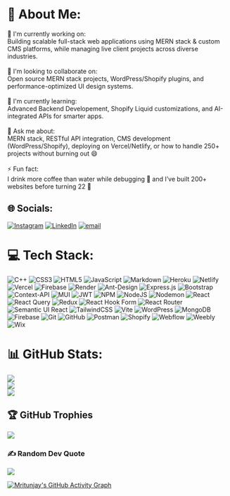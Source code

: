 
# 💫 About Me:
🎯 I'm currently working on:<br>Building scalable full-stack web applications using MERN stack & custom CMS platforms, while managing live client projects across diverse industries.<br><br>🤝 I'm looking to collaborate on:<br>Open source MERN stack projects, WordPress/Shopify plugins, and performance-optimized UI design systems.<br><br>🧠 I'm currently learning:<br>Advanced Backend Developement, Shopify Liquid customizations, and AI-integrated APIs for smarter apps.<br><br>💬 Ask me about:<br>MERN stack, RESTful API integration, CMS development (WordPress/Shopify), deploying on Vercel/Netlify, or how to handle 250+ projects without burning out 😄<br><br>⚡ Fun fact:<br>I drink more coffee than water while debugging 🌚 and I’ve built 200+ websites before turning 22 🚀


## 🌐 Socials:
[![Instagram](https://img.shields.io/badge/Instagram-%23E4405F.svg?logo=Instagram&logoColor=white)](https://instagram.com/mritunjay_rajput_) [![LinkedIn](https://img.shields.io/badge/LinkedIn-%230077B5.svg?logo=linkedin&logoColor=white)](https://linkedin.com/in/https://linkedin.com/in/mritunjay-singh-022333282/) [![email](https://img.shields.io/badge/Email-D14836?logo=gmail&logoColor=white)](mailto:mritunjays447@gmail.com) 

# 💻 Tech Stack:
![C++](https://img.shields.io/badge/c++-%2300599C.svg?style=plastic&logo=c%2B%2B&logoColor=white) ![CSS3](https://img.shields.io/badge/css3-%231572B6.svg?style=plastic&logo=css3&logoColor=white) ![HTML5](https://img.shields.io/badge/html5-%23E34F26.svg?style=plastic&logo=html5&logoColor=white) ![JavaScript](https://img.shields.io/badge/javascript-%23323330.svg?style=plastic&logo=javascript&logoColor=%23F7DF1E) ![Markdown](https://img.shields.io/badge/markdown-%23000000.svg?style=plastic&logo=markdown&logoColor=white) ![Heroku](https://img.shields.io/badge/heroku-%23430098.svg?style=plastic&logo=heroku&logoColor=white) ![Netlify](https://img.shields.io/badge/netlify-%23000000.svg?style=plastic&logo=netlify&logoColor=#00C7B7) ![Vercel](https://img.shields.io/badge/vercel-%23000000.svg?style=plastic&logo=vercel&logoColor=white) ![Firebase](https://img.shields.io/badge/firebase-%23039BE5.svg?style=plastic&logo=firebase) ![Render](https://img.shields.io/badge/Render-%46E3B7.svg?style=plastic&logo=render&logoColor=white) ![Ant-Design](https://img.shields.io/badge/-AntDesign-%230170FE?style=plastic&logo=ant-design&logoColor=white) ![Express.js](https://img.shields.io/badge/express.js-%23404d59.svg?style=plastic&logo=express&logoColor=%2361DAFB) ![Bootstrap](https://img.shields.io/badge/bootstrap-%238511FA.svg?style=plastic&logo=bootstrap&logoColor=white) ![Context-API](https://img.shields.io/badge/Context--Api-000000?style=plastic&logo=react) ![MUI](https://img.shields.io/badge/MUI-%230081CB.svg?style=plastic&logo=mui&logoColor=white) ![JWT](https://img.shields.io/badge/JWT-black?style=plastic&logo=JSON%20web%20tokens) ![NPM](https://img.shields.io/badge/NPM-%23CB3837.svg?style=plastic&logo=npm&logoColor=white) ![NodeJS](https://img.shields.io/badge/node.js-6DA55F?style=plastic&logo=node.js&logoColor=white) ![Nodemon](https://img.shields.io/badge/NODEMON-%23323330.svg?style=plastic&logo=nodemon&logoColor=%BBDEAD) ![React](https://img.shields.io/badge/react-%2320232a.svg?style=plastic&logo=react&logoColor=%2361DAFB) ![React Query](https://img.shields.io/badge/-React%20Query-FF4154?style=plastic&logo=react%20query&logoColor=white) ![Redux](https://img.shields.io/badge/redux-%23593d88.svg?style=plastic&logo=redux&logoColor=white) ![React Hook Form](https://img.shields.io/badge/React%20Hook%20Form-%23EC5990.svg?style=plastic&logo=reacthookform&logoColor=white) ![React Router](https://img.shields.io/badge/React_Router-CA4245?style=plastic&logo=react-router&logoColor=white) ![Semantic UI React](https://img.shields.io/badge/Semantic%20UI%20React-%2335BDB2.svg?style=plastic&logo=SemanticUIReact&logoColor=white) ![TailwindCSS](https://img.shields.io/badge/tailwindcss-%2338B2AC.svg?style=plastic&logo=tailwind-css&logoColor=white) ![Vite](https://img.shields.io/badge/vite-%23646CFF.svg?style=plastic&logo=vite&logoColor=white) ![WordPress](https://img.shields.io/badge/WordPress-%23117AC9.svg?style=plastic&logo=WordPress&logoColor=white) ![MongoDB](https://img.shields.io/badge/MongoDB-%234ea94b.svg?style=plastic&logo=mongodb&logoColor=white) ![Firebase](https://img.shields.io/badge/firebase-a08021?style=plastic&logo=firebase&logoColor=ffcd34) ![Git](https://img.shields.io/badge/git-%23F05033.svg?style=plastic&logo=git&logoColor=white) ![GitHub](https://img.shields.io/badge/github-%23121011.svg?style=plastic&logo=github&logoColor=white) ![Postman](https://img.shields.io/badge/Postman-FF6C37?style=plastic&logo=postman&logoColor=white)
![Shopify](https://img.shields.io/badge/Shopify-7AB55C.svg?style=plastic&logo=Shopify&logoColor=white)
![Webflow](https://img.shields.io/badge/Webflow-4353FF.svg?style=plastic&logo=Webflow&logoColor=white)
![Weebly](https://img.shields.io/badge/Weebly-1F8DED.svg?style=plastic&logo=Weebly&logoColor=white)
![Wix](https://img.shields.io/badge/Wix-FAAE40.svg?style=plastic&logo=Wix&logoColor=black)


# 📊 GitHub Stats:
![](https://github-readme-stats.vercel.app/api?username=Mritunjay-Singhh&theme=default&hide_border=false&include_all_commits=true&count_private=true)<br/>
![](https://nirzak-streak-stats.vercel.app/?user=Mritunjay-Singhh&theme=default&hide_border=false)<br/>
![](https://github-readme-stats.vercel.app/api/top-langs/?username=Mritunjay-Singhh&theme=default&hide_border=false&include_all_commits=true&count_private=true&layout=compact)

## 🏆 GitHub Trophies
![](https://github-profile-trophy.vercel.app/?username=Mritunjay-Singhh&theme=radical&no-frame=false&no-bg=true&margin-w=4)

### ✍️ Random Dev Quote
![](https://quotes-github-readme.vercel.app/api?type=horizontal&theme=radical)



<!-- Proudly created with GPRM ( https://gprm.itsvg.in ) -->
[![Mritunjay's GitHub Activity Graph](https://github-readme-activity-graph.vercel.app/graph?username=Mritunjay-Singhh&theme=github-compact)](https://github.com/Mritunjay-Singhh)



